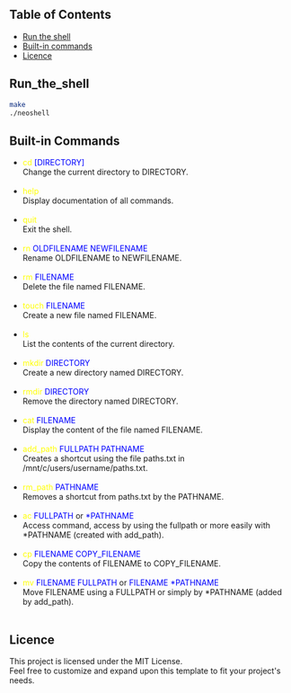 ## Table of Contents
- [Run the shell](#Run_the_shell)
- [Built-in commands](#Built-in_Commands)
- [Licence](#License)

## Run_the_shell
```bash
make
./neoshell
```

## Built-in Commands

- <span style="color: yellow;">cd</span> <span style="color: blue;">[DIRECTORY]</span><br>
    Change the current directory to DIRECTORY.<br><br>
- <span style="color: yellow;">help</span><br>
    Display documentation of all commands.<br><br>
- <span style="color: yellow;">quit</span><br>
    Exit the shell.<br><br>
- <span style="color: yellow;">rn</span> <span style="color: blue;">OLDFILENAME NEWFILENAME</span><br>
    Rename OLDFILENAME to NEWFILENAME.<br><br>
- <span style="color: yellow;">rm</span> <span style="color: blue;">FILENAME</span><br>
    Delete the file named FILENAME.<br><br>
- <span style="color: yellow;">touch</span> <span style="color: blue;">FILENAME</span><br>
    Create a new file named FILENAME.<br><br>
- <span style="color: yellow;">ls</span><br>
    List the contents of the current directory.<br><br>
- <span style="color: yellow;">mkdir</span> <span style="color: blue;">DIRECTORY</span><br>
    Create a new directory named DIRECTORY.<br><br>
- <span style="color: yellow;">rmdir</span> <span style="color: blue;">DIRECTORY</span><br>
    Remove the directory named DIRECTORY.<br><br>
- <span style="color: yellow;">cat</span> <span style="color: blue;">FILENAME</span><br>
    Display the content of the file named FILENAME.<br><br>
- <span style="color: yellow;">add_path</span> <span style="color: blue;">FULLPATH PATHNAME</span><br>
    Creates a shortcut using the file paths.txt in /mnt/c/users/username/paths.txt.<br><br>
- <span style="color: yellow;">rm_path</span> <span style="color: blue;">PATHNAME</span><br>
    Removes a shortcut from paths.txt by the PATHNAME.<br><br>
- <span style="color: yellow;">ac</span> <span style="color: blue;">FULLPATH</span> or <span style="color: blue;">*PATHNAME</span><br>
    Access command, access by using the fullpath or more easily with *PATHNAME (created with add_path).<br><br>
- <span style="color: yellow;">cp</span> <span style="color: blue;">FILENAME COPY_FILENAME</span><br>
    Copy the contents of FILENAME to COPY_FILENAME.<br><br>
- <span style="color: yellow;">mv</span> <span style="color: blue;">FILENAME FULLPATH</span> or <span style="color: blue;">FILENAME *PATHNAME</span><br>
    Move FILENAME using a FULLPATH or simply by *PATHNAME (added by add_path).<br><br>

## Licence
This project is licensed under the MIT License.<br>
Feel free to customize and expand upon this template to fit your project's needs.<br>



